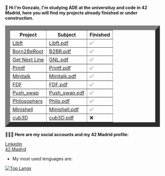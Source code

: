 <b>🫡 Hi I'm Gonzalo, I'm studying ADE at the universituy and code in 42 Madrid, here you will find my projects already finished or under construction.</b> 
<table border="15">
    <thead>
        <tr>
            <th>Project</th>
            <th>Subject</th>
            <th>Finished</th>
        </tr>
    </thead>
    <tbody>
        <tr>
            <td><a href="https://github.com/titogf/Libft"> Libft</a></td>
            <td><a href="https://github.com/titogf/Subjects/blob/main/libft.pdf">Libft.pdf</td>
            <td>✅</td>
        </tr>
        <tr>
            <td><a href="https://github.com/titogf/Born2BeRoot"> Born2BeRoot</a></td>
            <td><a href="https://github.com/titogf/Subjects/blob/main/B2br.pdf">B2BR.pdf</td>
            <td>✅</td>
        </tr>
      <tr>
            <td><a href="https://github.com/titogf/Get_Next_Line"> Get Next Line</a></td>
            <td><a href="https://github.com/titogf/Subjects/blob/main/Get_Next_line.pdf">GNL.pdf</td>
            <td>✅</td>
        </tr>
      <tr>
            <td><a href="https://github.com/titogf/Ft_printf"> Printf</a></td>
            <td><a href="https://github.com/titogf/Subjects/blob/main/printf.pdf">Printf.pdf</td>
            <td>✅</td>
        </tr>
      <tr>
            <td><a href="https://github.com/titogf/Minitalk"> Minitalk</a></td>
            <td><a href="https://github.com/titogf/Subjects/blob/main/minitalk.pdf">Minitalk.pdf</td>
            <td>✅</td>
        </tr>
      <tr>
            <td><a href="https://github.com/titogf/Fdf"> FDF</a></td>
            <td><a href="https://github.com/titogf/Subjects/blob/main/fdf.pdf">FDF.pdf</td>
            <td>✅</td>
        </tr>
      <tr>
            <td><a href="https://github.com/titogf/push_swap"> Push_swap</a></td>
            <td><a href="https://github.com/titogf/Subjects/blob/main/psuh_swap.pdf">Push_swap.pdf</td>
            <td>✅</td>
        </tr>
      <tr>
            <td><a href="https://github.com/titogf/Philosophers"> Philosophers</a></td>
            <td><a href="https://github.com/titogf/Subjects/blob/main/philosophers.pdf">Philo.pdf</td>
            <td>✅</td>
        </tr>
      <tr>
            <td><a href="https://github.com/titogf/minishell"> Minishell</a></td>
            <td><a href="https://github.com/titogf/Subjects/blob/main/minishell.pdf">Minishell.pdf</td>
            <td>✅</td>
        </tr>
        <tr>
            <td><a href="https://github.com/titogf/cub3D"> cub3D</a></td>
            <td><a href="https://github.com/titogf/Subjects/blob/main/minishell.pdf">cub3D.pdf</td>
            <td>❌</td>
        </tr>
    </tbody>
</table>

  
  <b>👨🏽‍💻 Here are my social accounts and my 42 Madrid profile:</b> <br>

<a href="https://www.linkedin.com/in/gonzalo-fern%C3%A1ndez-alonso-b06690230/"> Linkedin</a><br>
<a href="https://profile.intra.42.fr/"> 42 Madrid</a><br>


  

- My most used lenguages are:<br>

[![Top Langs](https://github-readme-stats.vercel.app/api/top-langs/?username=titogf&layout=compact)](https://github.com/titogf?tab=repositories)
